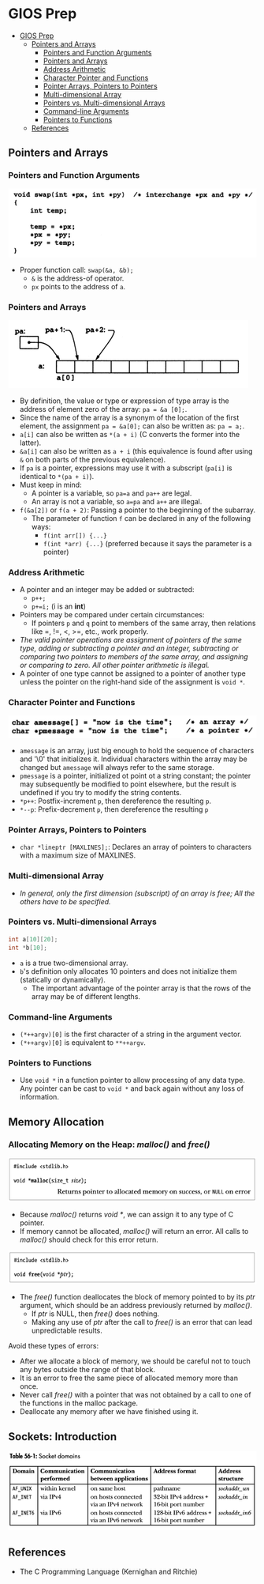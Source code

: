# GIOS Prep

<!-- TOC -->
* [GIOS Prep](#gios-prep)
  * [Pointers and Arrays](#pointers-and-arrays)
    * [Pointers and Function Arguments](#pointers-and-function-arguments)
    * [Pointers and Arrays](#pointers-and-arrays-1)
    * [Address Arithmetic](#address-arithmetic)
    * [Character Pointer and Functions](#character-pointer-and-functions)
    * [Pointer Arrays, Pointers to Pointers](#pointer-arrays-pointers-to-pointers)
    * [Multi-dimensional Array](#multi-dimensional-array)
    * [Pointers vs. Multi-dimensional Arrays](#pointers-vs-multi-dimensional-arrays)
    * [Command-line Arguments](#command-line-arguments)
    * [Pointers to Functions](#pointers-to-functions)
  * [References](#references)
<!-- TOC -->

## Pointers and Arrays

### Pointers and Function Arguments

![img.png](images/img.png)

* Proper function call: `swap(&a, &b);` 
  * `&` is the address-of operator.
  * `px` points to the address of `a`.

### Pointers and Arrays

![img_1.png](images/img_1.png)

* By definition, the value or type or expression of type array is the address of element zero of the array: `pa = &a
  [0];`.
* Since the name of the array is a synonym of the location of the first element, the assignment `pa = &a[0];` can 
  also be written as: `pa = a;`.
* `a[i]` can also be written as `*(a + i)` (C converts the former into the latter).
* `&a[i]` can also be written as `a + i` (this equivalence is found after using `&` on both parts of the previous 
  equivalence).
* If `pa` is a pointer, expressions may use it with a subscript (`pa[i]` is identical to `*(pa + i)`).
* Must keep in mind:
  * A pointer is a variable, so `pa=a` and `pa++` are legal.
  * An array is not a variable, so `a=pa` and `a++` are illegal. 
* `f(&a[2])` or `f(a + 2)`: Passing a pointer to the beginning of the subarray.
  * The parameter of function `f` can be declared in any of the following ways: 
    * `f(int arr[]) {...}`
    * `f(int *arr) {...}` (preferred because it says the parameter is a pointer)

### Address Arithmetic
* A pointer and an integer may be added or subtracted:
  * `p++;`
  * `p+=i;` (i is an **int**)
* Pointers may be compared under certain circumstances:
  * If pointers `p` and `q` point to members of the same array, then relations like =, !=, <, >=, etc., work properly.
* _The valid pointer operations are assignment of pointers of the same type, adding or subtracting a pointer and an 
  integer, subtracting or comparing two pointers to members of the same array, and assigning or comparing to zero. 
  All other pointer arithmetic is illegal._
* A pointer of one type cannot be assigned to a pointer of another type unless the pointer on the right-hand side of 
  the assignment is `void *`.

### Character Pointer and Functions

![img_2.png](images/img_2.png)

* `amessage` is an array, just big enough to hold the sequence of characters and '\0' that initializes it. 
  Individual characters within the array may be changed but `amessage` will always refer to the same storage.
* `pmessage` is a pointer, initialized ot point ot a string constant; the pointer may subsequently be modified to 
  point elsewhere, but the result is undefined if you try to modify the string contents.
* `*p++`: Postfix-increment `p`, then dereference the resulting `p`.
* `*--p`: Prefix-decrement `p`, then dereference the resulting `p`

### Pointer Arrays, Pointers to Pointers

* `char *lineptr [MAXLINES];`:  Declares an array of pointers to characters with a maximum size of MAXLINES.

### Multi-dimensional Array

* _In general, only the first dimension (subscript) of an array is free; All the others have to be specified._

### Pointers vs. Multi-dimensional Arrays

```c
int a[10][20];
int *b[10];
```

* `a` is a true two-dimensional array.
* `b`'s definition only allocates 10 pointers and does not initialize them (statically or dynamically).
  * The important advantage of the pointer array is that the rows of the array may be of different lengths.

### Command-line Arguments

* `(*++argv)[0]` is the first character of a string in the argument vector.
* `(*++argv)[0]` is equivalent to `**++argv`.

### Pointers to Functions

* Use `void *` in a function pointer to allow processing of any data type. Any pointer can be cast to `void *` and 
  back again without any loss of information.

## Memory Allocation

### Allocating Memory on the Heap: _malloc()_ and _free()_

![img_3.png](img_3.png)

* Because _malloc()_ returns _void *_, we can assign it to any type of C pointer.
* If memory cannot be allocated, _malloc()_ will return an error. All calls to _malloc()_ should check for this
 error return.

![img_4.png](img_4.png)

* The _free()_ function deallocates the block of memory pointed to by its _ptr_ argument, which should be an address 
  previously returned by _malloc()_.
  * If _ptr_ is NULL, then _free()_ does nothing.
  * Making any use of _ptr_ after the call to _free()_ is an error that can lead unpredictable results.

Avoid these types of errors:
  * After we allocate a block of memory, we should be careful not to touch any bytes outside the range of that block.
  * It is an error to free the same piece of allocated memory more than once.
  * Never call _free()_ with a pointer that was not obtained by a call to one of the functions in the malloc package.
  * Deallocate any memory after we have finished using it.

## Sockets: Introduction

![img_5.png](img_5.png)

## References

* The C Programming Language (Kernighan and Ritchie)